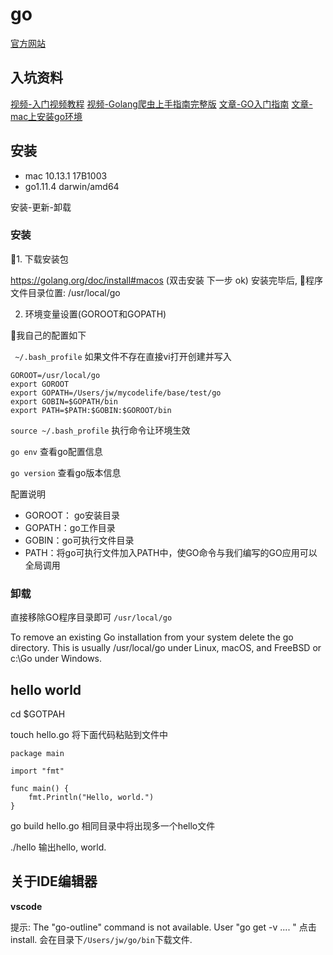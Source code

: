 # go 

[官方网站](https://golang.org/)

## 入坑资料

[视频-入门视频教程](https://www.imooc.com/learn/968)
[视频-Golang爬虫上手指南完整版](https://www.bilibili.com/video/av31551627/)
[文章-GO入门指南](https://go.fdos.me)
[文章-mac上安装go环境](https://blog.csdn.net/xiaoquantouer/article/details/79985650)

## 安装

- mac 10.13.1 17B1003
- go1.11.4 darwin/amd64

安装-更新-卸载

### 安装

1. 下载安装包

https://golang.org/doc/install#macos  (双击安装 下一步 ok) 安装完毕后, 程序文件目录位置: /usr/local/go 

2. 环境变量设置(GOROOT和GOPATH)

我自己的配置如下

` ~/.bash_profile` 如果文件不存在直接vi打开创建并写入

```
GOROOT=/usr/local/go
export GOROOT
export GOPATH=/Users/jw/mycodelife/base/test/go
export GOBIN=$GOPATH/bin
export PATH=$PATH:$GOBIN:$GOROOT/bin
```

`source ~/.bash_profile` 执行命令让环境生效

`go env` 查看go配置信息

`go version` 查看go版本信息

配置说明

- GOROOT： go安装目录
- GOPATH：go工作目录
- GOBIN：go可执行文件目录
- PATH：将go可执行文件加入PATH中，使GO命令与我们编写的GO应用可以全局调用

### 卸载

直接移除GO程序目录即可 `/usr/local/go`

To remove an existing Go installation from your system delete the go directory. This is usually /usr/local/go under Linux, macOS, and FreeBSD or c:\Go under Windows.

## hello world

cd $GOTPAH

touch hello.go 将下面代码粘贴到文件中

```
package main

import "fmt"

func main() {
	fmt.Println("Hello, world.")
}
```

go build hello.go  相同目录中将出现多一个hello文件

./hello 输出hello, world. 


## 关于IDE编辑器

**vscode**

提示: The "go-outline" command is not available. User "go get -v .... " 点击 install. 会在目录下`/Users/jw/go/bin`下载文件.